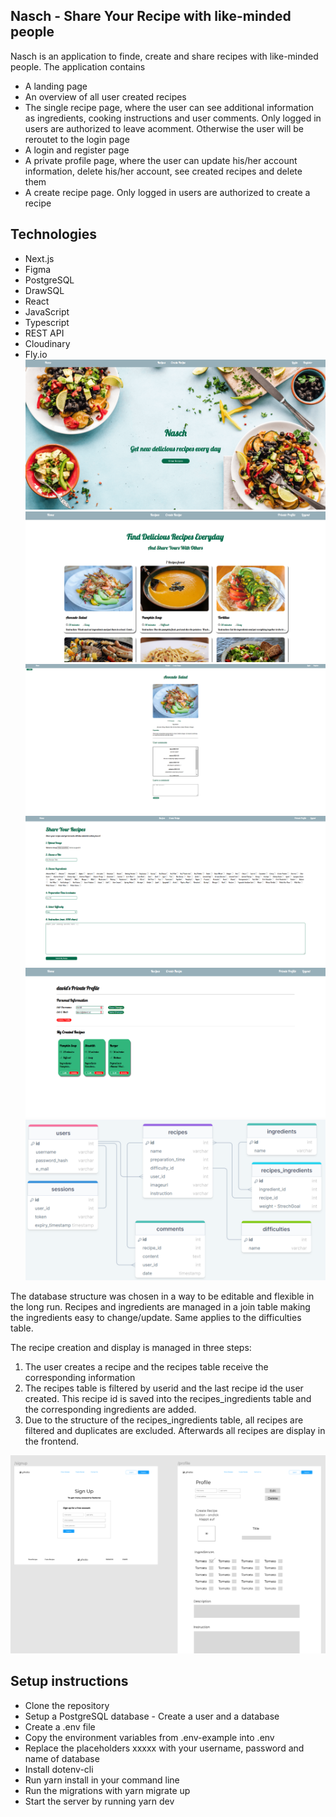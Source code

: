 ## Nasch - Share Your Recipe with like-minded people

Nasch is an application to finde, create and share recipes with like-minded people. The application contains

- A landing page
- An overview of all user created recipes
- The single recipe page, where the user can see additional information as ingredients, cooking instructions and user comments. Only logged in users are authorized to leave acomment. Otherwise the user will be reroutet to the login page
- A login and register page
- A private profile page, where the user can update his/her account information, delete his/her account, see created recipes and delete them
- A create recipe page. Only logged in users are authorized to create a recipe

## Technologies

- Next.js
- Figma
- PostgreSQL
- DrawSQL
- React
- JavaScript
- Typescript
- REST API
- Cloudinary
- Fly.io
  ![Homepage](/public/homepage.png)
  ![Recipes Overview](/public/recipes.png)
  ![Single Recipe](/public/single%20recipe.png)
  ![Create Recipe](/public/Create%20Recipe.png)
  ![Private Profile](/public/Private%20Profile.png)
  ![DrawSQL Database Structure](/public/drawsql.png)

The database structure was chosen in a way to be editable and flexible in the long run. Recipes and ingredients are managed in a join table making the ingredients easy to change/update. Same applies to the difficulties table.

The recipe creation and display is managed in three steps:

1. The user creates a recipe and the recipes table receive the corresponding information
2. The recipes table is filtered by userid and the last recipe id the user created. This recipe id is saved into the recipes_ingredients table and the corresponding ingredients are added.
3. Due to the structure of the recipes_ingredients table, all recipes are filtered and duplicates are excluded. Afterwards all recipes are display in the frontend.

![Figma Wireframes](/public/figma.png)

## Setup instructions

- Clone the repository
- Setup a PostgreSQL database - Create a user and a database
- Create a .env file
- Copy the environment variables from .env-example into .env
- Replace the placeholders xxxxx with your username, password and name of database
- Install dotenv-cli
- Run yarn install in your command line
- Run the migrations with yarn migrate up
- Start the server by running yarn dev
